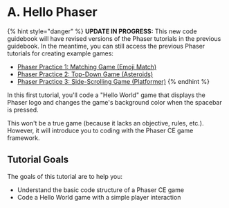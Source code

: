 # A. Hello Phaser

{% hint style="danger" %}
**UPDATE IN PROGRESS:** This new code guidebook will have revised versions of the Phaser tutorials in the previous guidebook. In the meantime, you can still access the previous Phaser tutorials for creating example games:

* [Phaser Practice 1:  Matching Game \(Emoji Match\)](https://docs.idew.org/video-game/project-outline/1-5-phaser-practice-1-matching-game)
* [Phaser Practice 2:  Top-Down Game \(Asteroids\)](https://docs.idew.org/video-game/project-outline/1-6-phaser-practice-2-top-down-game)
* [Phaser Practice 3:  Side-Scrolling Game \(Platformer\)](https://docs.idew.org/video-game/project-outline/1-7-phaser-practice-3-side-scrolling-game)
{% endhint %}

In this first tutorial, you'll code a "Hello World" game that displays the Phaser logo and changes the game's background color when the spacebar is pressed.

This won't be a true game \(because it lacks an objective, rules, etc.\). However, it will introduce you to coding with the Phaser CE game framework.

## Tutorial Goals  <a id="tutorial-goals"></a>

The goals of this tutorial are to help you:

* Understand the basic code structure of a Phaser CE game
* Code a Hello World game with a simple player interaction

